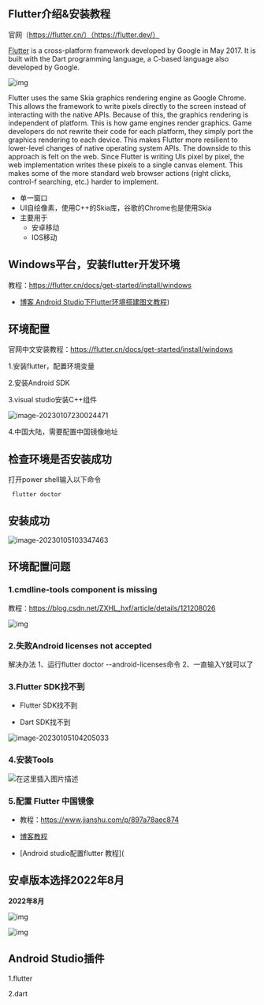 ## Flutter介绍&安装教程

官网（https://flutter.cn/）（https://flutter.dev/）

[Flutter](https://flutter.dev/) is a cross-platform framework developed by Google in May 2017. It is built with the Dart programming language, a C-based language also developed by Google. 

![img](Flutter.assets/2022-06-03_9-46-09.png)

Flutter uses the same Skia graphics rendering engine as Google Chrome. This allows the framework to write pixels directly to the screen instead of interacting with the native APIs. Because of this, the graphics rendering is independent of platform. This is how game engines render graphics. Game developers do not rewrite their code for each platform, they simply port the graphics rendering to each device. This makes Flutter more resilient to lower-level changes of native operating system APIs. The downside to this approach is felt on the web. Since Flutter is writing UIs pixel by pixel, the web implementation writes these pixels to a single canvas element. This makes some of the more standard web browser actions (right clicks, control-f searching, etc.) harder to implement. 

- 单一窗口
- UI自绘像素，使用C++的Skia库，谷歌的Chrome也是使用Skia
- 主要用于
  - 安卓移动
  - IOS移动

## Windows平台，安装flutter开发环境

教程：https://flutter.cn/docs/get-started/install/windows

- [博客 Android Studio下Flutter环境搭建图文教程](https://cloud.tencent.com/developer/article/1738413#:~:text=Flutter%20%E7%9A%84%E7%8E%AF%E5%A2%83%E6%90%AD%E5%BB%BA%E2%BC%97%E5%88%86%E7%9C%81%E2%BC%BC%EF%BC%8C%E7%89%B9%E5%88%AB%E5%AF%B9%E5%BA%94Android%E5%BC%80%E5%8F%91%E8%80%85%E2%BD%BD%E2%BE%94%EF%BC%8C%E5%8F%AA%E6%98%AF%E5%9C%A8AndroidStuido%E4%B8%8A%E5%AE%89%E8%A3%85,%E6%8F%92%E4%BB%B6%EF%BC%8C%E5%B9%B6%E4%B8%8B%E8%BD%BDflutterSdk%E5%88%B0%E6%9C%AC%E5%9C%B0%EF%BC%8C%E9%85%8D%E7%BD%AE%E5%9C%A8%E7%8E%AF%E5%A2%83%E5%8F%98%E9%87%8F%E5%8D%B3%E5%8F%AF%EF%BC%8C%E5%85%B6%E5%AE%9E%20%E4%B8%AD%E2%BD%82%E2%BD%B9%E7%9A%84%E6%90%AD%E5%BB%BAFutter%E5%BC%80%E5%8F%91%E7%8E%AF%E5%A2%83%20%E5%B7%B2%E7%BB%8F%E5%BE%88%E8%B4%B4%E2%BC%BC%E8%AF%A6%E7%BB%86%EF%BC%8C%E4%BB%8E%E5%B9%B3%E5%8F%B0%E6%8C%87%E5%BC%95%E5%BC%80%E5%A7%8B%E5%AE%89%E8%A3%85%E5%9F%BA%E6%9C%AC%E9%83%BD%E4%B8%8D%E4%BC%9A%E9%81%87%E5%88%B0%E9%97%AE%E9%A2%98%E3%80%82))

## 环境配置

官网中文安装教程：https://flutter.cn/docs/get-started/install/windows

1.安装flutter，配置环境变量

2.安装Android SDK

3.visual studio安装C++组件

![image-20230107230024471](Flutter介绍&安装教程.assets/image-20230107230024471.png)

4.中国大陆，需要配置中国镜像地址

## 检查环境是否安装成功

打开power shell输入以下命令

```
 flutter doctor
```
## 安装成功

![image-20230105103347463](Flutter.assets/image-20230105103347463.png)
## 环境配置问题

### 1.cmdline-tools component is missing

教程：https://blog.csdn.net/ZXHL_hxf/article/details/121208026

![img](Flutter.assets/8611dc21f5884341bc432389e83ac739.png)

### 2.失败Android licenses not accepted

解决办法
1、运行flutter doctor --android-licenses命令
2、一直输入Y就可以了



### 3.Flutter SDK找不到 

- Flutter SDK找不到 

- Dart SDK找不到

![image-20230105104205033](Flutter介绍&安装教程.assets/image-20230105104205033.png)

### 4.安装Tools

![在这里插入图片描述](Flutter介绍&安装教程.assets/2020102716244950.png)

### 5.配置 Flutter 中国镜像

- 教程：https://www.jianshu.com/p/897a78aec874

- [博客教程](https://blog.csdn.net/qq_28948031/article/details/119638296?spm=1001.2101.3001.6650.5&utm_medium=distribute.pc_relevant.none-task-blog-2%7Edefault%7EBlogCommendFromBaidu%7ERate-5-119638296-blog-105270415.pc_relevant_multi_platform_whitelistv3&depth_1-utm_source=distribute.pc_relevant.none-task-blog-2%7Edefault%7EBlogCommendFromBaidu%7ERate-5-119638296-blog-105270415.pc_relevant_multi_platform_whitelistv3&utm_relevant_index=7)

- [Android studio配置flutter 教程](


## 安卓版本选择2022年8月

**2022年8月**

![img](Flutter介绍&安装教程.assets/e9123ecd719fbf6.png)

![img](Flutter介绍&安装教程.assets/48d87433dcb4872.jpg)

## Android Studio插件

1.flutter

2.dart